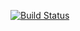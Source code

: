 [![Build Status](https://travis-ci.org/gmauleon/alertmanager-zabbix-webhook.svg?branch=master)](https://travis-ci.org/gmauleon/alertmanager-zabbix-webhook)
